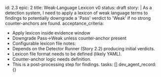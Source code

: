 id: 2.3
epic: 2
title: Weak‑Language Lexicon v0
status: draft
story: |
  As a detection system, I need to apply a lexicon of weak language terms to findings to potentially downgrade a 'Pass' verdict to 'Weak' if no strong counter-anchors are found.
acceptance_criteria:
  - Apply lexicon inside evidence window
  - Downgrade Pass→Weak unless counter‑anchor present
  - Configurable lexicon file
notes:
  - Depends on the Detector Runner (Story 2.2) producing initial verdicts.
  - Lexicon file format needs to be defined (likely YAML).
  - Counter-anchor logic needs definition.
  - This is a post-processing step for findings.
tasks: []
dev_agent_record: {}